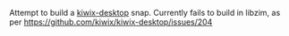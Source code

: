 Attempt to build a [kiwix-desktop](https://github.com/kiwix/kiwix-desktop) snap. 
Currently fails to build in libzim, as per https://github.com/kiwix/kiwix-desktop/issues/204
